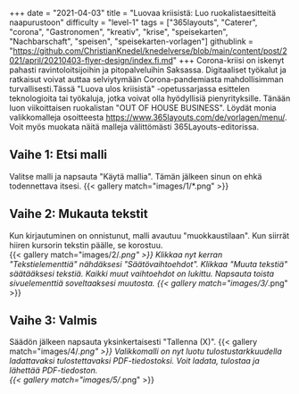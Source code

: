 +++
date = "2021-04-03"
title = "Luovaa kriisistä: Luo ruokalistaesitteitä naapurustoon"
difficulty = "level-1"
tags = ["365layouts", "Caterer", "corona", "Gastronomen", "kreativ", "krise", "speisekarten", "Nachbarschaft", "speisen", "speisekarten-vorlagen"]
githublink = "https://github.com/ChristianKnedel/knedelverse/blob/main/content/post/2021/april/20210403-flyer-design/index.fi.md"
+++
Corona-kriisi on iskenyt pahasti ravintoloitsijoihin ja pitopalveluihin Saksassa. Digitaaliset työkalut ja ratkaisut voivat auttaa selviytymään Corona-pandemiasta mahdollisimman turvallisesti.Tässä "Luova ulos kriisistä" -opetussarjassa esittelen teknologioita tai työkaluja, jotka voivat olla hyödyllisiä pienyrityksille. Tänään luon viikoittaisen ruokalistan "OUT OF HOUSE BUSINESS". Löydät monia valikkomalleja osoitteesta https://www.365layouts.com/de/vorlagen/menu/. Voit myös muokata näitä malleja välittömästi 365Layouts-editorissa.
## Vaihe 1: Etsi malli
Valitse malli ja napsauta "Käytä mallia". Tämän jälkeen sinun on ehkä todennettava itsesi.
{{< gallery match="images/1/*.png" >}}

## Vaihe 2: Mukauta tekstit
Kun kirjautuminen on onnistunut, malli avautuu "muokkaustilaan".  Kun siirrät hiiren kursorin tekstin päälle, se korostuu.  
{{< gallery match="images/2/*.png" >}}
Klikkaa nyt kerran "Tekstielementtiä" nähdäksesi "Säätövaihtoehdot". Klikkaa "Muuta tekstiä" säätääksesi tekstiä. Kaikki muut vaihtoehdot on lukittu. Napsauta toista sivuelementtiä soveltaaksesi muutosta.
{{< gallery match="images/3/*.png" >}}

## Vaihe 3: Valmis
Säädön jälkeen napsauta yksinkertaisesti "Tallenna (X)".
{{< gallery match="images/4/*.png" >}}
Valikkomalli on nyt luotu tulostustarkkuudella ladattavaksi tulostettavaksi PDF-tiedostoksi.  Voit ladata, tulostaa ja lähettää PDF-tiedoston.   
{{< gallery match="images/5/*.png" >}}
